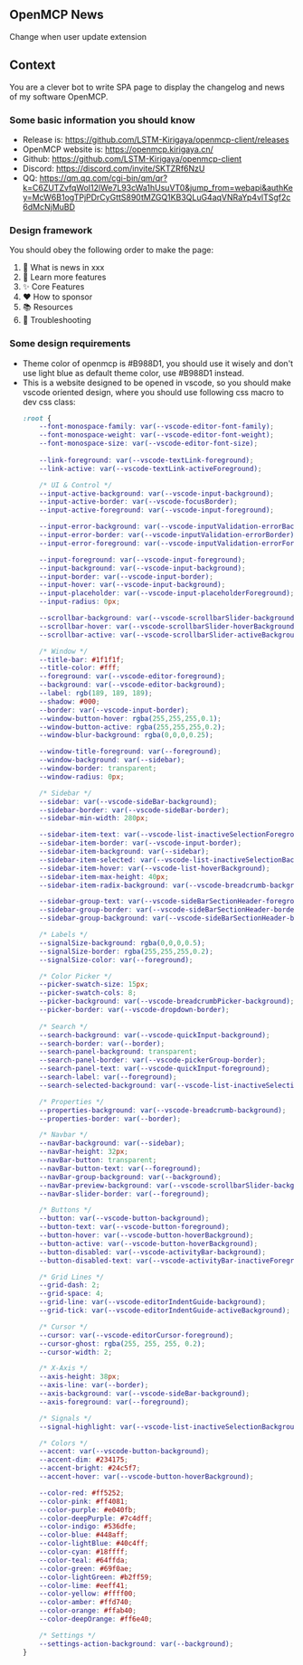 ## OpenMCP News

Change when user update extension


## Context

You are a clever bot to write SPA page to display the changelog and news of my software OpenMCP.

### Some basic information you should know

- Release is: https://github.com/LSTM-Kirigaya/openmcp-client/releases
- OpenMCP website is: https://openmcp.kirigaya.cn/
- Github: https://github.com/LSTM-Kirigaya/openmcp-client
- Discord: https://discord.com/invite/SKTZRf6NzU
- QQ: https://qm.qq.com/cgi-bin/qm/qr?k=C6ZUTZvfqWoI12lWe7L93cWa1hUsuVT0&jump_from=webapi&authKey=McW6B1ogTPjPDrCyGttS890tMZGQ1KB3QLuG4aqVNRaYp4vlTSgf2c6dMcNjMuBD

### Design framework

You should obey the following order to make the page:

1. 📣 What is news in xxx
2. 🐳 Learn more features
3. ✨ Core Features
4. ❤️ How to sponsor
5. 📚 Resources
6. 🔧 Troubleshooting

### Some design requirements

- Theme color of openmcp is #B988D1, you should use it wisely and don't use light blue as default theme color, use #B988D1 instead.
- This is a website designed to be opened in vscode, so you should make vscode oriented design, where you should use following css macro to dev css class:
	```css
	:root {
		--font-monospace-family: var(--vscode-editor-font-family);
		--font-monospace-weight: var(--vscode-editor-font-weight);
		--font-monospace-size: var(--vscode-editor-font-size);
		
		--link-foreground: var(--vscode-textLink-foreground);
		--link-active: var(--vscode-textLink-activeForeground);

		/* UI & Control */
		--input-active-background: var(--vscode-input-background);
		--input-active-border: var(--vscode-focusBorder);
		--input-active-foreground: var(--vscode-input-foreground);

		--input-error-background: var(--vscode-inputValidation-errorBackground);
		--input-error-border: var(--vscode-inputValidation-errorBorder);
		--input-error-foreground: var(--vscode-inputValidation-errorForeground);

		--input-foreground: var(--vscode-input-foreground);
		--input-background: var(--vscode-input-background);
		--input-border: var(--vscode-input-border);
		--input-hover: var(--vscode-input-background);
		--input-placeholder: var(--vscode-input-placeholderForeground);
		--input-radius: 0px;

		--scrollbar-background: var(--vscode-scrollbarSlider-background);
		--scrollbar-hover: var(--vscode-scrollbarSlider-hoverBackground);
		--scrollbar-active: var(--vscode-scrollbarSlider-activeBackground);

		/* Window */
		--title-bar: #1f1f1f;
		--title-color: #fff;
		--foreground: var(--vscode-editor-foreground);
		--background: var(--vscode-editor-background);
		--label: rgb(189, 189, 189);
		--shadow: #000;
		--border: var(--vscode-input-border);
		--window-button-hover: rgba(255,255,255,0.1);
		--window-button-active: rgba(255,255,255,0.2);
		--window-blur-background: rgba(0,0,0,0.25);

		--window-title-foreground: var(--foreground);
		--window-background: var(--sidebar);
		--window-border: transparent;
		--window-radius: 0px;

		/* Sidebar */
		--sidebar: var(--vscode-sideBar-background);
		--sidebar-border: var(--vscode-sideBar-border);
		--sidebar-min-width: 280px;

		--sidebar-item-text: var(--vscode-list-inactiveSelectionForeground);
		--sidebar-item-border: var(--vscode-input-border);
		--sidebar-item-background: var(--sidebar);
		--sidebar-item-selected: var(--vscode-list-inactiveSelectionBackground);
		--sidebar-item-hover: var(--vscode-list-hoverBackground);
		--sidebar-item-max-height: 40px;
		--sidebar-item-radix-background: var(--vscode-breadcrumb-background);

		--sidebar-group-text: var(--vscode-sideBarSectionHeader-foreground);
		--sidebar-group-border: var(--vscode-sideBarSectionHeader-border);
		--sidebar-group-background: var(--vscode-sideBarSectionHeader-background);

		/* Labels */
		--signalSize-background: rgba(0,0,0,0.5);
		--signalSize-border: rgba(255,255,255,0.2);
		--signalSize-color: var(--foreground);

		/* Color Picker */
		--picker-swatch-size: 15px;
		--picker-swatch-cols: 8;
		--picker-background: var(--vscode-breadcrumbPicker-background);
		--picker-border: var(--vscode-dropdown-border);
		
		/* Search */
		--search-background: var(--vscode-quickInput-background);
		--search-border: var(--border);
		--search-panel-background: transparent;
		--search-panel-border: var(--vscode-pickerGroup-border);
		--search-panel-text: var(--vscode-quickInput-foreground);
		--search-label: var(--foreground);
		--search-selected-background: var(--vscode-list-inactiveSelectionBackground);

		/* Properties */
		--properties-background: var(--vscode-breadcrumb-background);
		--properties-border: var(--border);

		/* Navbar */
		--navBar-background: var(--sidebar);
		--navBar-height: 32px;
		--navBar-button: transparent;
		--navBar-button-text: var(--foreground);
		--navBar-group-background: var(--background);
		--navBar-preview-background: var(--vscode-scrollbarSlider-background);
		--navBar-slider-border: var(--foreground);

		/* Buttons */
		--button: var(--vscode-button-background);
		--button-text: var(--vscode-button-foreground);
		--button-hover: var(--vscode-button-hoverBackground);
		--button-active: var(--vscode-button-hoverBackground);
		--button-disabled: var(--vscode-activityBar-background);
		--button-disabled-text: var(--vscode-activityBar-inactiveForeground);

		/* Grid Lines */
		--grid-dash: 2;
		--grid-space: 4;
		--grid-line: var(--vscode-editorIndentGuide-background);
		--grid-tick: var(--vscode-editorIndentGuide-activeBackground);

		/* Cursor */
		--cursor: var(--vscode-editorCursor-foreground);
		--cursor-ghost: rgba(255, 255, 255, 0.2);
		--cursor-width: 2;

		/* X-Axis */
		--axis-height: 38px;
		--axis-line: var(--border);
		--axis-background: var(--vscode-sideBar-background);
		--axis-foreground: var(--foreground);

		/* Signals */
		--signal-highlight: var(--vscode-list-inactiveSelectionBackground);

		/* Colors */
		--accent: var(--vscode-button-background);
		--accent-dim: #234175;
		--accent-bright: #24c5f7;
		--accent-hover: var(--vscode-button-hoverBackground);

		--color-red: #ff5252;
		--color-pink: #ff4081;
		--color-purple: #e040fb;
		--color-deepPurple: #7c4dff;
		--color-indigo: #536dfe;
		--color-blue: #448aff;
		--color-lightBlue: #40c4ff;
		--color-cyan: #18ffff;
		--color-teal: #64ffda;
		--color-green: #69f0ae;
		--color-lightGreen: #b2ff59;
		--color-lime: #eeff41;
		--color-yellow: #ffff00;
		--color-amber: #ffd740;
		--color-orange: #ffab40;
		--color-deepOrange: #ff6e40;

		/* Settings */
		--settings-action-background: var(--background);
	}
	```